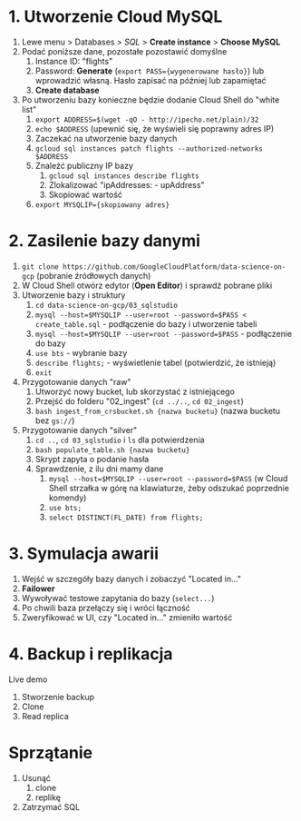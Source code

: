 # 1. Utworzenie Cloud MySQL
1. Lewe menu > Databases > *SQL* > **Create instance** > **Choose MySQL**
2. Podać poniższe dane, pozostałe pozostawić domyślne
	1. Instance ID: "flights"
	2. Password: **Generate** (`export PASS={wygenerowane hasło}`) lub wprowadzić własną. Hasło zapisać na później lub zapamiętać
	3. **Create database** 
3. Po utworzeniu bazy konieczne będzie dodanie Cloud Shell do "white list"
	1. `export ADDRESS=$(wget -qO - http://ipecho.net/plain)/32`
	2. `echo $ADDRESS` (upewnić się, że wyświeli się poprawny adres IP)
	3. Zaczekać na utworzenie bazy danych
	4. `gcloud sql instances patch flights --authorized-networks $ADDRESS`
	5. Znaleźć publiczny IP bazy
		1. `gcloud sql instances describe flights`
		2. Zlokalizować "ipAddresses: - upAddress"
		3. Skopiować wartość
	6. `export MYSQLIP={skopiowany adres}`


# 2. Zasilenie bazy danymi 
1. `git clone https://github.com/GoogleCloudPlatform/data-science-on-gcp` (pobranie źródłowych danych)
2. W Cloud Shell otwórz edytor (**Open Editor**) i sprawdź pobrane pliki
3. Utworzenie bazy i struktury
	1. `cd data-science-on-gcp/03_sqlstudio`
	2. `mysql --host=$MYSQLIP --user=root --password=$PASS < create_table.sql`  - podłączenie do bazy i utworzenie tabeli
	3. `mysql --host=$MYSQLIP --user=root --password=$PASS` - podłączenie do bazy
	4. `use bts` - wybranie bazy
	5. `describe flights;` - wyświetlenie tabel (potwierdzić, że istnieją)
	6. `exit`
4. Przygotowanie danych "raw"
	1. Utworzyć nowy bucket, lub skorzystać z istniejącego
	2.  Przejść do folderu "02_ingest" (`cd ../..`, `cd 02_ingest`)
	4. `bash ingest_from_crsbucket.sh {nazwa bucketu}` (nazwa bucketu bez `gs://`)
5. Przygotowanie danych "silver"
	1. `cd ..`, `cd 03_sqlstudio` i `ls` dla potwierdzenia
	2. `bash populate_table.sh {nazwa bucketu}`
	3. Skrypt zapyta o podanie hasła
	4. Sprawdzenie, z ilu dni mamy dane
		1. `mysql --host=$MYSQLIP --user=root --password=$PASS` (w Cloud Shell strzałka w górę na klawiaturze, żeby odszukać poprzednie komendy)
		2. `use bts;`
		3. `select DISTINCT(FL_DATE) from flights;`


# 3. Symulacja awarii
1. Wejść w szczegóły bazy danych i zobaczyć "Located in..."
2. **Failower**
3. Wywoływać testowe zapytania do bazy (`select...`)
4. Po chwili baza przełączy się i wróci łączność
5. Zweryfikować w UI, czy "Located in..." zmieniło wartość


# 4. Backup i replikacja
Live demo
1. Stworzenie backup
2. Clone
3. Read replica


# Sprzątanie
1. Usunąć
	1. clone 
	2. replikę
2. Zatrzymać SQL